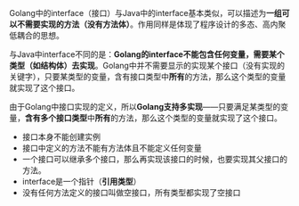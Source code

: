 Golang中的interface（接口）与Java中的interface基本类似，可以描述为**一组可以不需要实现的方法（没有方法体）**。作用同样是体现了程序设计的多态、高内聚低耦合的思想。

与Java中interface不同的是：**Golang的interface不能包含任何变量，需要某个类型（如结构体）去实现**。Golang中并不需要显示的实现某个接口（没有实现的关键字），只要某类型的变量，含有接口类型中**所有**的方法，那么这个类型的变量就实现了这个接口。

由于Golang中接口实现的定义，所以**Golang支持多实现**——只要满足某类型的变量，**含有多个接口类型**中**所有**的方法，那么这个类型的变量就实现了这个接口。



- 接口本身不能创建实例
- 接口中定义的方法不能有方法体且不能定义任何变量
- 一个接口可以继承多个接口，那么再实现该接口的时候，也要实现其父接口的方法。
- interface是一个指针（**引用类型**）
- 没有任何方法定义的接口叫做空接口，所有类型都实现了空接口

